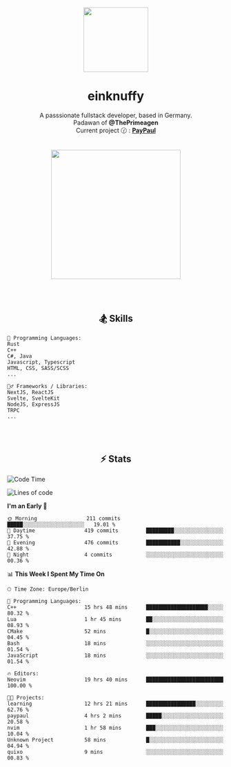 <p align="center">
   <br />
   <a href="https://github.com/einKnuffy" target="_blank"><img width="150px" src="https://avatars.githubusercontent.com/u/66639485?s=400&u=fc9b6f7cbddb6dfbb93dc63483f7fc7aee75ac2e&v=4" /></a>
   <h1 align="center"><b>einknuffy</b></h1>
   <p align="center">A passsionate fullstack developer, based in Germany. <br/>
   Padawan of <b>@ThePrimeagen</b> <br/>
   Current project 🕜 : <b><a href="https://github.com/einKnuffy/paypaul">PayPaul</a></b><br/><br/>
      
   <p align="center">
      <img src="https://lanyard.cnrad.dev/api/675737917200662539" alt="" width="300px" /></p>
   </p>
</p>

<br/><br/>

<p align="center">
     <h2 align="center"><b>🏂 Skills</b></h2>
      <p align="center">
<!-- <p align="center"><b>That's it. Thanks for reading my profile 🤓</b></p>
<p align="center">
<img align="center" width="150px" src="https://i.kym-cdn.com/entries/icons/facebook/000/016/546/hidethepainharold.jpg" /></p><br/><br/> -->

```text
💬 Programming Languages:
Rust
C++
C#, Java
Javascript, Typescript
HTML, CSS, SASS/SCSS
...

🤹‍♂️ Frameworks / Libraries:
NextJS, ReactJS
Svelte, SvelteKit
NodeJS, ExpressJS
TRPC
...
```
</p>
</p>

<br/><br/>

<p align="center">
    <h2 align="center"><b>⚡ Stats</b></h2>
    <p align="center">

<!--START_SECTION:waka-->
![Code Time](http://img.shields.io/badge/Code%20Time-23%20hrs%2013%20mins-blue)

![Lines of code](https://img.shields.io/badge/From%20Hello%20World%20I%27ve%20Written-8.1%20million%20lines%20of%20code-blue)

**I'm an Early 🐤** 

```text
🌞 Morning                211 commits         █████░░░░░░░░░░░░░░░░░░░░   19.01 % 
🌆 Daytime                419 commits         █████████░░░░░░░░░░░░░░░░   37.75 % 
🌃 Evening                476 commits         ███████████░░░░░░░░░░░░░░   42.88 % 
🌙 Night                  4 commits           ░░░░░░░░░░░░░░░░░░░░░░░░░   00.36 % 
```


📊 **This Week I Spent My Time On** 

```text
🕑︎ Time Zone: Europe/Berlin

💬 Programming Languages: 
C++                      15 hrs 48 mins      ████████████████████░░░░░   80.32 % 
Lua                      1 hr 45 mins        ██░░░░░░░░░░░░░░░░░░░░░░░   08.93 % 
CMake                    52 mins             █░░░░░░░░░░░░░░░░░░░░░░░░   04.45 % 
Bash                     18 mins             ░░░░░░░░░░░░░░░░░░░░░░░░░   01.54 % 
JavaScript               18 mins             ░░░░░░░░░░░░░░░░░░░░░░░░░   01.54 % 

🔥 Editors: 
Neovim                   19 hrs 40 mins      █████████████████████████   100.00 % 

🐱‍💻 Projects: 
learning                 12 hrs 21 mins      ████████████████░░░░░░░░░   62.76 % 
paypaul                  4 hrs 2 mins        █████░░░░░░░░░░░░░░░░░░░░   20.58 % 
nvim                     1 hr 58 mins        ███░░░░░░░░░░░░░░░░░░░░░░   10.04 % 
Unknown Project          58 mins             █░░░░░░░░░░░░░░░░░░░░░░░░   04.94 % 
quixo                    9 mins              ░░░░░░░░░░░░░░░░░░░░░░░░░   00.83 % 
```


<!--END_SECTION:waka-->

   </p>
</p>

<br/>
